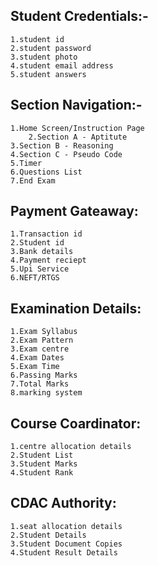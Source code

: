 ## Student Credentials:-
	1.student id
	2.student password
	3.student photo
	4.student email address
 	5.student answers
	
## Section Navigation:- 
	1.Home Screen/Instruction Page
        2.Section A - Aptitute 
 	3.Section B - Reasoning
	4.Section C - Pseudo Code
 	5.Timer
  	6.Questions List
	7.End Exam

## Payment Gateaway:
    1.Transaction id
    2.Student id
    3.Bank details
    4.Payment reciept
	5.Upi Service
 	6.NEFT/RTGS

## Examination Details:
    1.Exam Syllabus
    2.Exam Pattern
    3.Exam centre
	4.Exam Dates
 	5.Exam Time
  	6.Passing Marks
   	7.Total Marks
    8.marking system

## Course Coardinator:
    1.centre allocation details
	2.Student List
 	3.Student Marks
  	4.Student Rank

## CDAC Authority:
    1.seat allocation details
	2.Student Details
 	3.Student Document Copies
  	4.Student Result Details
